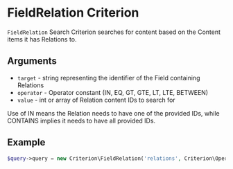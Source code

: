 # FieldRelation Criterion

`FieldRelation` Search Criterion searches for content based on the Content items it has Relations to.

## Arguments

- `target` - string representing the identifier of the Field containing Relations
- `operator` - Operator constant (IN, EQ, GT, GTE, LT, LTE, BETWEEN)
- `value` - int or array of Relation content IDs to search for

Use of IN means the Relation needs to have one of the provided IDs, while CONTAINS implies it needs to have all provided IDs.

## Example

``` php
$query->query = new Criterion\FieldRelation('relations', Criterion\Operator::CONTAINS, [55, 63]);
```

